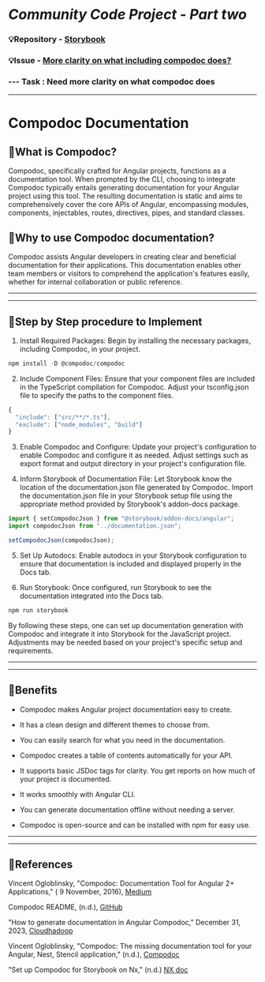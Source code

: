 # _Community Code Project - Part two_

### 💡Repository - [Storybook](https://github.com/storybookjs/storybook)

### 💡Issue - [More clarity on what including compodoc does?](https://github.com/storybookjs/storybook/issues/24944)

### --- Task : Need more clarity on what compodoc does

---

# Compodoc Documentation

## 🌟What is Compodoc?

Compodoc, specifically crafted for Angular projects, functions as a documentation tool. When prompted by the CLI, choosing to integrate Compodoc typically entails generating documentation for your Angular project using this tool. The resulting documentation is static and aims to comprehensively cover the core APIs of Angular, encompassing modules, components, injectables, routes, directives, pipes, and standard classes.

## 🌟Why to use Compodoc documentation?

Compodoc assists Angular developers in creating clear and beneficial documentation for their applications. This documentation enables other team members or visitors to comprehend the application's features easily, whether for internal collaboration or public reference.

---

---

## 🌟Step by Step procedure to Implement

1. Install Required Packages: Begin by installing the necessary packages, including Compodoc, in your project.

```javascript
npm install -D @compodoc/compodoc
```

2. Include Component Files: Ensure that your component files are included in the TypeScript compilation for Compodoc. Adjust your tsconfig.json file to specify the paths to the component files.

```javascript
{
  "include": ["src/**/*.ts"],
  "exclude": ["node_modules", "build"]
}
```

3. Enable Compodoc and Configure: Update your project's configuration to enable Compodoc and configure it as needed. Adjust settings such as export format and output directory in your project's configuration file.

4. Inform Storybook of Documentation File: Let Storybook know the location of the documentation.json file generated by Compodoc. Import the documentation.json file in your Storybook setup file using the appropriate method provided by Storybook's addon-docs package.

```javascript
import { setCompodocJson } from "@storybook/addon-docs/angular";
import compodocJson from "../documentation.json";

setCompodocJson(compodocJson);
```

5. Set Up Autodocs: Enable autodocs in your Storybook configuration to ensure that documentation is included and displayed properly in the Docs tab.

6. Run Storybook: Once configured, run Storybook to see the documentation integrated into the Docs tab.

```javascript
npm run storybook
```

By following these steps, one can set up documentation generation with Compodoc and integrate it into Storybook for the JavaScript project. Adjustments may be needed based on your project's specific setup and requirements.

---

---

## 🌟Benefits

- Compodoc makes Angular project documentation easy to create.

- It has a clean design and different themes to choose from.

- You can easily search for what you need in the documentation.

- Compodoc creates a table of contents automatically for your API.

- It supports basic JSDoc tags for clarity.
  You get reports on how much of your project is documented.

- It works smoothly with Angular CLI.

- You can generate documentation offline without needing a server.

- Compodoc is open-source and can be installed with npm for easy use.

---

---

## 🌟References

Vincent Ogloblinsky, "Compodoc: Documentation Tool for Angular 2+ Applications," ( 9 November, 2016), [Medium](https://medium.com/vincent-ogloblinsky/compodoc-documentation-tool-for-angular-2-applications-44ec650e01a8.)

Compodoc README, (n.d.), [GitHub](https://github.com/compodoc/compodoc/blob/master/README.md)

"How to generate documentation in Angular Compodoc," December 31, 2023, [Cloudhadoop](https://www.cloudhadoop.com/angular-documentation-compodoc)

Vincent Ogloblinsky, "Compodoc: The missing documentation tool for your Angular, Nest, Stencil application," (n.d.), [Compodoc](https://compodoc.app/guides/getting-started.html)

"Set up Compodoc for Storybook on Nx," (n.d.) [NX doc](https://nx.dev/recipes/storybook/angular-storybook-compodoc)
